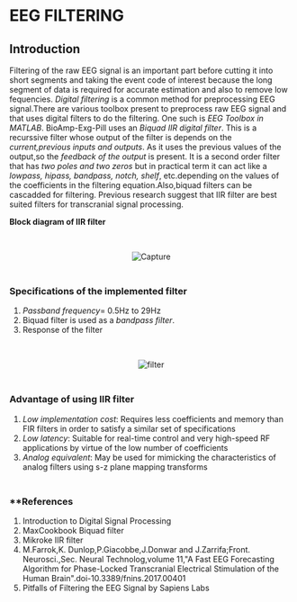 # **EEG FILTERING**
## **Introduction**

Filtering of the raw EEG signal is an important part before cutting it into short segments and taking the event code of interest because the long segment of data is required for accurate estimation and also to remove low fequencies. *Digital filtering* is a common method for preprocessing EEG signal.There are various toolbox present to preprocess raw EEG signal and that uses digital filters to do the filtering. One such is *EEG Toolbox in MATLAB*. BioAmp-Exg-Pill uses an *Biquad IIR digital filter*. This is a recurssive filter whose output of the filter is depends on the *current,previous inputs and outputs*. As it uses the  previous values of the output,so the *feedback of the output* is present. It is a second order filter that has *two poles and two zeros* but in practical term it can act like a *lowpass, hipass, bandpass, notch, shelf*, etc.depending on the values of the coefficients in the filtering equation.Also,biquad filters can be cascadded for filtering. Previous research suggest that IIR filter are best suited filters for transcranial signal processing. 


**Block diagram of IIR filter** 

<br><p align="center">
![Capture](https://user-images.githubusercontent.com/122666785/224307805-3c4e67ec-bc96-42e2-8335-df99cb492c3c.PNG)</p>

### <br>**Specifications of the implemented filter**</br>

1. *Passband frequency*= 0.5Hz to 29Hz
2. Biquad filter is used as a *bandpass filter*.
3. Response of the filter

<br><p align="center"> ![filter](https://user-images.githubusercontent.com/122666785/224324132-cd281ce0-e568-4528-b4c0-ef10c13de032.PNG)</p>

### <br>**Advantage of using IIR filter**</br>

1) *Low implementation cost*: Requires less coefficients and memory than FIR filters in order to satisfy a similar set of specifications 
2) *Low latency*: Suitable for real-time control and very high-speed RF applications by virtue of the low number of coefficients
3) *Analog equivalent*: May be used for mimicking the characteristics of analog filters using s-z plane mapping transforms

 ### <br>**References</br>

1) Introduction to Digital Signal Processing 
2) MaxCookbook Biquad filter
3) Mikroke IIR filter
4) M.Farrok,K. Dunlop,P.Giacobbe,J.Donwar and J.Zarrifa;Front. Neurosci.,Sec. Neural Technolog,volume 11,"A Fast EEG Forecasting Algorithm for Phase-Locked Transcranial Electrical Stimulation of the Human Brain".doi-10.3389/fnins.2017.00401
5) Pitfalls of Filtering the EEG Signal by Sapiens Labs
